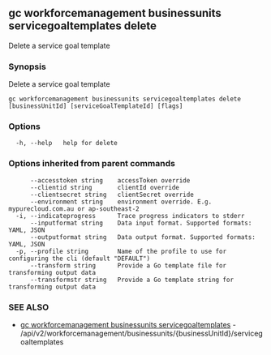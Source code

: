 ## gc workforcemanagement businessunits servicegoaltemplates delete

Delete a service goal template

### Synopsis

Delete a service goal template

```
gc workforcemanagement businessunits servicegoaltemplates delete [businessUnitId] [serviceGoalTemplateId] [flags]
```

### Options

```
  -h, --help   help for delete
```

### Options inherited from parent commands

```
      --accesstoken string    accessToken override
      --clientid string       clientId override
      --clientsecret string   clientSecret override
      --environment string    environment override. E.g. mypurecloud.com.au or ap-southeast-2
  -i, --indicateprogress      Trace progress indicators to stderr
      --inputformat string    Data input format. Supported formats: YAML, JSON
      --outputformat string   Data output format. Supported formats: YAML, JSON
  -p, --profile string        Name of the profile to use for configuring the cli (default "DEFAULT")
      --transform string      Provide a Go template file for transforming output data
      --transformstr string   Provide a Go template string for transforming output data
```

### SEE ALSO

* [gc workforcemanagement businessunits servicegoaltemplates](gc_workforcemanagement_businessunits_servicegoaltemplates.html)	 - /api/v2/workforcemanagement/businessunits/{businessUnitId}/servicegoaltemplates



